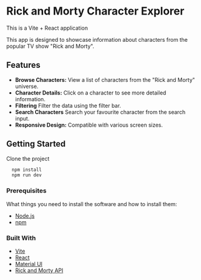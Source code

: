 # Rick and Morty Character Explorer

This is a Vite + React application

This app is designed to showcase information about characters from the popular TV show "Rick and Morty".


## Features

- **Browse Characters:** View a list of characters from the "Rick and Morty" universe.
- **Character Details:** Click on a character to see more detailed information.
- **Filtering** Filter the data using the filter bar.
- **Search Characters** Search your favourite character from the search input.
- **Responsive Design:** Compatible with various screen sizes.


## Getting Started
Clone the project

```bash
  npm install
  npm run dev
```

### Prerequisites

What things you need to install the software and how to install them:

- [Node.js](https://nodejs.org/)
- [npm](https://www.npmjs.com/)


### Built With

- [Vite](https://vitejs.dev/guide/)
- [React](https://react.dev/)
- [Material UI](https://mui.com/)
- [Rick and Morty API](https://rickandmortyapi.com/)
